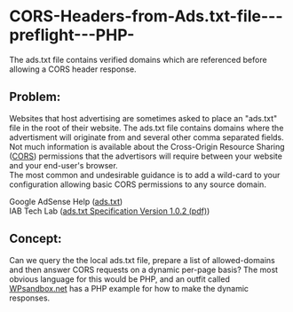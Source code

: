 # CORS-Headers-from-Ads.txt-file---preflight---PHP-
The ads.txt file contains verified domains which are referenced before allowing a CORS header response.

<h2>Problem:</h2>
<p>Websites that host advertising are sometimes asked to place an "ads.txt" file in the root of their website. The ads.txt file contains domains where the advertisment will originate from and several other comma separated fields. Not much information is available about the Cross-Origin Resource Sharing (<a href="https://developer.mozilla.org/en-US/docs/Web/HTTP/Guides/CORS" title="Mozilla CORS Reference Guide">CORS</a>) permissions that the advertisors will require between your website and your end-user's browser. 
  <br> The most common and undesirable guidance is to add a wild-card to your configuration allowing basic CORS permissions to any source domain.  
</p>
Google AdSense Help (<a href="https://support.google.com/adsense/answer/12171612" title="ads.txt help">ads.txt</a>)<br>
IAB Tech Lab (<a href="https://iabtechlab.com/wp-content/uploads/2019/03/IAB-OpenRTB-Ads.txt-Public-Spec-1.0.2.pdf" title="ads.txt ver 1.0.2">ads.txt Specification Version 1.0.2 (pdf)</a>)<br>

<h2>Concept:</h2>
<p>Can we query the the local ads.txt file, prepare a list of allowed-domains and then answer CORS requests on a dynamic per-page basis?  The most obvious language for this would be PHP, and an outfit called <a href="https://wpsandbox.net/development/send-cors-headers-php-p909" title="CORS code tutorial">WPsandbox.net</a> has a PHP example for how to make the dynamic responses.</p>




